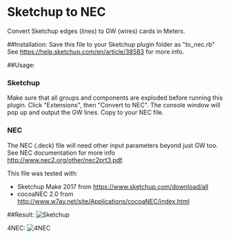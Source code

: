 # Sketchup to NEC
Convert Sketchup edges (lines) to GW (wires) cards in Meters.

##Installation:
Save this file to your Sketchup plugin folder as "to_nec.rb"
See https://help.sketchup.com/en/article/38583 for more info.

##Usage:

### Sketchup
Make sure that all groups and components are exploded before running this plugin.
Click "Extensions", then "Convert to NEC".
The console window will pop up and output the GW lines. Copy to your NEC file.

### NEC
The NEC (.deck) file will need other input parameters beyond just GW too.
See NEC documentation for more info http://www.nec2.org/other/nec2prt3.pdf.

This file was tested with:
- Sketchup Make 2017 from https://www.sketchup.com/download/all
- cocoaNEC 2.0 from http://www.w7ay.net/site/Applications/cocoaNEC/index.html

##Result:
![Sketchup](http://i.imgur.com/aLJhKWz.png "Sketchup")

4NEC:
![4NEC](http://i.imgur.com/Up531mt.png "4NEC")
